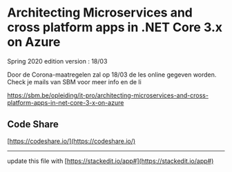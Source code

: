 # Architecting Microservices and cross platform apps in .NET Core 3.x on Azure

Spring 2020 edition
version : 18/03

Door de Corona-maatregelen zal op 18/03 de les online gegeven worden.
Check je mails van SBM voor meer info en de li

https://sbm.be/opleiding/it-pro/architecting-microservices-and-cross-platform-apps-in-net-core-3-x-on-azure


## Code Share
[https://codeshare.io/](https://codeshare.io/)




---
update this file with [https://stackedit.io/app#](https://stackedit.io/app#)

<!--stackedit_data:
eyJoaXN0b3J5IjpbLTY2MjQ5ODY1NCwtMTYwNTQ2MTUzNiwtMz
A0MTk3Mzg0LDkwMjQwNjE1NiwtNjcxODA3MDQzLC04NDM5MDQw
NSwtMTg2ODA0NTYzOCwtMTAwNDE4OTk3NiwtMzU2ODMyNywtOD
E0MTI5NTY5LDcxNDAzMzYzMywtNDA4NTgyMjQzLC0xMTM5Nzkz
OTMzLDEzNTMyMTQ5OSwtMTQ2OTU3MTM1MCwtNjAyMTMyOTBdfQ
==
-->
